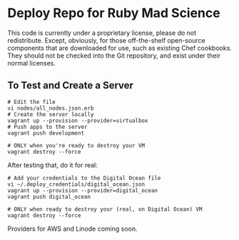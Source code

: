 # Deploy Repo for Ruby Mad Science

This code is currently under a proprietary license, please do not
redistribute.  Except, obviously, for those off-the-shelf open-source
components that are downloaded for use, such as existing Chef cookbooks. They
should not be checked into the Git repository, and exist under their normal
licenses.

## To Test and Create a Server

    # Edit the file
    vi nodes/all_nodes.json.erb
    # Create the server locally
    vagrant up --provision --provider=virtualbox
    # Push apps to the server
    vagrant push development

    # ONLY when you're ready to destroy your VM
    vagrant destroy --force

After testing that, do it for real:

    # Add your credentials to the Digital Ocean file
    vi ~/.deploy_credentials/digital_ocean.json
    vagrant up --provision --provider=digital_ocean
    vagrant push digital_ocean

    # ONLY when ready to destroy your (real, on Digital Ocean) VM
    vagrant destroy --force

Providers for AWS and Linode coming soon.
